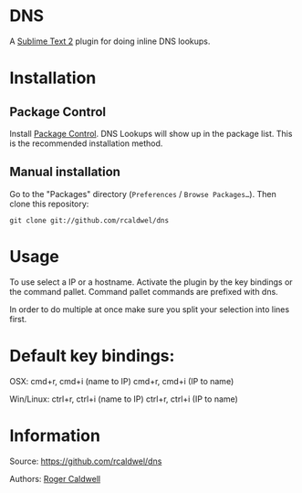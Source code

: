 # DNS

A [Sublime Text 2](http://www.sublimetext.com/) plugin for doing inline DNS lookups.

# Installation

## Package Control

Install [Package Control](http://wbond.net/sublime_packages/package_control). DNS Lookups will show up in the package list. This is the recommended installation method.

## Manual installation

Go to the "Packages" directory (`Preferences` / `Browse Packages…`). Then clone this repository:

    git clone git://github.com/rcaldwel/dns


# Usage

To use select a IP or a hostname.  Activate the plugin by the key bindings
or the command pallet.  Command pallet commands are prefixed with dns.

In order to do multiple at once make sure you split your selection into lines first.




# Default key bindings:
OSX:
cmd+r, cmd+i (name to IP)
cmd+r, cmd+i (IP to name)

Win/Linux:
ctrl+r, ctrl+i (name to IP)
ctrl+r, ctrl+i (IP to name)



# Information

Source: https://github.com/rcaldwel/dns

Authors: [Roger Caldwell](https://github.com/rcaldwel/)
